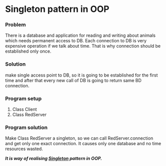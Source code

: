 # Singleton pattern in OOP

### Problem

There is a database and application for reading and writing about animals which needs permanent access to DB. 
Each connection to DB is very expensive operation if we talk about time. 
That is why connection should be established only once. 

### Solution

make single access point to DB, so it is going to be established for the first time and
after that every new call of DB is going to return same BD connection.

### Program setup

1) Class Client
2) Class RedServer

### Program solution

Make Class RedServer a singleton, so we can call RedServer.connection and get only one exact connection.
It causes only one database and no time resources wasted.

_**It is way of realising [Singleton](https://refactoring.guru/ru/design-patterns/singleton) pattern in OOP.**_